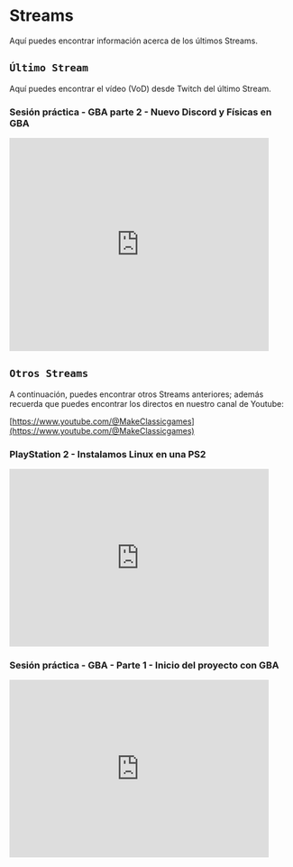 # Streams

Aquí puedes encontrar información acerca de los últimos Streams.

## ```Último Stream```

Aquí puedes encontrar el vídeo (VoD) desde Twitch del último Stream.

### Sesión práctica - GBA parte 2 - Nuevo Discord y Físicas en GBA

<iframe src="https://player.twitch.tv/?video=2302440081&parent=makeclassicgames.dev" frameborder="0" allowfullscreen="true" scrolling="no" height="378" width="460"></iframe>

<p></p>

## ```Otros Streams```

A continuación, puedes encontrar otros Streams anteriores; además recuerda que puedes encontrar los directos en nuestro canal de Youtube:

[https://www.youtube.com/@MakeClassicgames](https://www.youtube.com/@MakeClassicgames)

<p></p>

### PlayStation 2 - Instalamos Linux en una PS2

<iframe width="460" height="315" src="https://www.youtube.com/embed/YynlLqyejHU?si=pGrmeoiG22r0wg2F" title="YouTube video player" frameborder="0" allow="accelerometer; autoplay; clipboard-write; encrypted-media; gyroscope; picture-in-picture; web-share" referrerpolicy="strict-origin-when-cross-origin" allowfullscreen></iframe>

<p></p>

### Sesión práctica - GBA - Parte 1 - Inicio del proyecto con GBA

<iframe width="460" height="315" src="https://www.youtube.com/embed/Llh01TqUqYE?si=r_vyx0rqyYz_oWcn" title="YouTube video player" frameborder="0" allow="accelerometer; autoplay; clipboard-write; encrypted-media; gyroscope; picture-in-picture; web-share" referrerpolicy="strict-origin-when-cross-origin" allowfullscreen></iframe>


